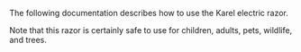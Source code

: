 The following documentation describes how to use the Karel electric razor.

Note that this razor is certainly safe to use for children, adults, pets, wildlife, and trees.

